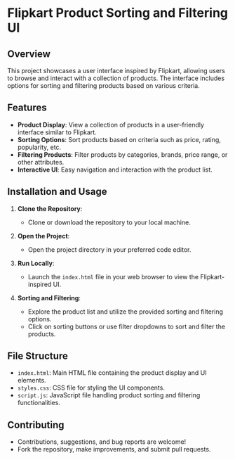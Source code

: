 # Flipkart Product Sorting and Filtering UI

## Overview

This project showcases a user interface inspired by Flipkart, allowing users to browse and interact with a collection of products. The interface includes options for sorting and filtering products based on various criteria.

## Features

- **Product Display**: View a collection of products in a user-friendly interface similar to Flipkart.
- **Sorting Options**: Sort products based on criteria such as price, rating, popularity, etc.
- **Filtering Products**: Filter products by categories, brands, price range, or other attributes.
- **Interactive UI**: Easy navigation and interaction with the product list.

## Installation and Usage

1. **Clone the Repository**:
   - Clone or download the repository to your local machine.

2. **Open the Project**:
   - Open the project directory in your preferred code editor.

3. **Run Locally**:
   - Launch the `index.html` file in your web browser to view the Flipkart-inspired UI.

4. **Sorting and Filtering**:
   - Explore the product list and utilize the provided sorting and filtering options.
   - Click on sorting buttons or use filter dropdowns to sort and filter the products.

## File Structure

- `index.html`: Main HTML file containing the product display and UI elements.
- `styles.css`: CSS file for styling the UI components.
- `script.js`: JavaScript file handling product sorting and filtering functionalities.

## Contributing

- Contributions, suggestions, and bug reports are welcome!
- Fork the repository, make improvements, and submit pull requests.


